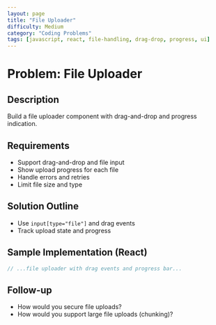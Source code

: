 ```yaml
---
layout: page
title: "File Uploader"
difficulty: Medium
category: "Coding Problems"
tags: [javascript, react, file-handling, drag-drop, progress, ui]
---
```


# Problem: File Uploader

## Description

Build a file uploader component with drag-and-drop and progress indication.

## Requirements

- Support drag-and-drop and file input
- Show upload progress for each file
- Handle errors and retries
- Limit file size and type

## Solution Outline

- Use `input[type="file"]` and drag events
- Track upload state and progress

## Sample Implementation (React)

```jsx
// ...file uploader with drag events and progress bar...
```

## Follow-up

- How would you secure file uploads?
- How would you support large file uploads (chunking)?
